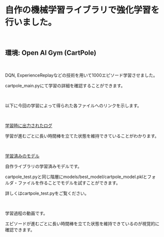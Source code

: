 <h1>自作の機械学習ライブラリで強化学習を行いました。</h1>
<br>
<h2>環境: Open AI Gym (CartPole)</h2>
<br>

<p>DQN, ExperienceReplayなどの技術を用いて1000エピソード学習させました。</p>
<p>cartpole_main.pyにて学習の詳細を確認することができます。</p>
<br>

<p>以下に今回の学習によって得られた各ファイルへのリンクを示します。</p>
<br>

<p><a href="https://drive.google.com/drive/folders/1KpIJzAR9y2GweXMRbbPOZx7DXVzWqMHd?usp=sharing">学習時に出力されたログ</a></p>
<p>学習が進むごとに長い時間棒を立てた状態を維持できていることがわかります。</p>
<br>

<p><a href="https://drive.google.com/drive/folders/1ZvUbr0Roo7vgKc7CR_LcsXlZRUGGhUOz?usp=sharing">学習済みのモデル</a></p>
<p>自作ライブラリの学習済みモデルです。</p>
<p>cartpole_test.pyと同じ階層にmodels/best_model/cartpole_model.pklとフォルダ・ファイルを作ることでモデルを試すことができます。</p>
<p>詳しくはcartpole_test.pyをご覧ください。</p>
<br>

<p><a href="https://drive.google.com/drive/folders/1Uot_jluqqfir-RdftLyyFrW_78hdRNxi?usp=sharing"></a></p>
<p>学習過程の動画です。</p>
<p>エピソードが進むごとに長い時間棒を立てた状態を維持できているのが視覚的に確認できます。</p>